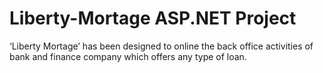 # Liberty-Mortage ASP.NET Project
‘Liberty Mortage’ has been designed to online the back office activities of bank and finance company which offers any type of loan.
